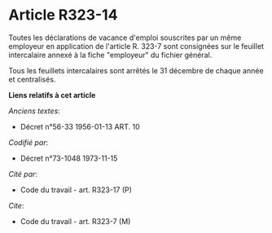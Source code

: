 # Article R323-14

Toutes les déclarations de vacance d'emploi souscrites par un même employeur en application de l'article R. 323-7 sont
consignées sur le feuillet intercalaire annexé à la fiche "employeur" du fichier général.

Tous les feuillets intercalaires sont arrêtés le 31 décembre de chaque année et centralisés.

**Liens relatifs à cet article**

_Anciens textes_:

  - Décret n°56-33 1956-01-13 ART. 10

_Codifié par_:

  - Décret n°73-1048 1973-11-15

_Cité par_:

  - Code du travail - art. R323-17 (P)

_Cite_:

  - Code du travail - art. R323-7 (M)
